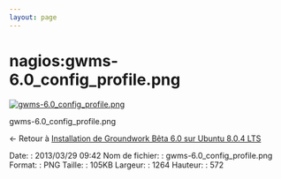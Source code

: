 ```yaml
---
layout: page
---
```


nagios:gwms-6.0\_config\_profile.png
====================================

[![gwms-6.0\_config\_profile.png](..//assets/media/nagios/gwms-6.0_config_profile.png@cache=&w=900&h=407 "gwms-6.0_config_profile.png")](..//assets/media/nagios/gwms-6.0_config_profile.png@cache= "Afficher le fichier original")

gwms-6.0\_config\_profile.png

← Retour à [Installation de Groundwork Bêta 6.0 sur Ubuntu 8.0.4
LTS](../../groundwork/groundwork6.0-install-ubuntu.html "groundwork:groundwork6.0-install-ubuntu")

Date:
:   2013/03/29 09:42
Nom de fichier:
:   gwms-6.0\_config\_profile.png
Format:
:   PNG
Taille:
:   105KB
Largeur:
:   1264
Hauteur:
:   572

